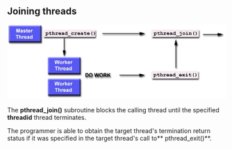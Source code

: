 ## Joining threads

![06.png](06.png) 

The **pthread_join()** subroutine blocks the calling thread until the specified **threadid** thread terminates.

The programmer is able to obtain the target thread's termination return status if it was specified in the target thread's call to** pthread_exit()**.




